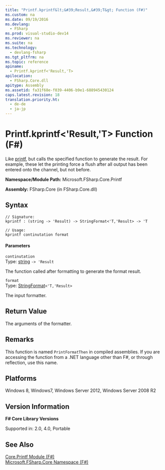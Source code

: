 ```yaml
---
title: "Printf.kprintf&lt;&#39;Result,&#39;T&gt; Function (F#)"
ms.custom: na
ms.date: 09/19/2016
ms.devlang: 
  - FSharp
ms.prod: visual-studio-dev14
ms.reviewer: na
ms.suite: na
ms.technology: 
  - devlang-fsharp
ms.tgt_pltfrm: na
ms.topic: reference
apiname: 
  - Printf.kprintf<'Result,'T>
apilocation: 
  - FSharp.Core.dll
apitype: Assembly
ms.assetid: fa31f68e-f039-4406-b9e1-688945430124
caps.latest.revision: 18
translation.priority.ht: 
  - de-de
  - ja-jp
---
```

# Printf.kprintf&lt;&#39;Result,&#39;T&gt; Function (F#)
Like [printf](../vs140/Printf.printf--T--Function--F#-.md), but calls the specified function to generate the result. For example, these let the printing force a flush after all output has been entered onto the channel, but not before.  
  
 **Namespace/Module Path:** Microsoft.FSharp.Core.Printf  
  
 **Assembly:** FSharp.Core (in FSharp.Core.dll)  
  
## Syntax  
  
```  
// Signature:  
kprintf : (string -> 'Result) -> StringFormat<'T,'Result> -> 'T  
  
// Usage:  
kprintf continutation format  
```  
  
#### Parameters  
 `continutation`  
 Type: [string](../vs140/Core.string-Type-Abbreviation--F#-.md) `-> 'Result`  
  
 The function called after formatting to generate the format result.  
  
 `format`  
 Type: [StringFormat](../vs140/Printf.StringFormat--T--Result--Type-Abbreviation--F#-.md)`<'T,'Result>`  
  
 The input formatter.  
  
## Return Value  
 The arguments of the formatter.  
  
## Remarks  
 This function is named `PrintFormatThen` in compiled assemblies. If you are accessing the function from a .NET language other than F#, or through reflection, use this name.  
  
## Platforms  
 Windows 8, Windows7, Windows Server 2012, Windows Server 2008 R2  
  
## Version Information  
 **F# Core Library Versions**  
  
 Supported in: 2.0, 4.0, Portable  
  
## See Also  
 [Core.Printf Module (F#)](../Topic/Core.Printf%20Module%20\(F%23\).md)   
 [Microsoft.FSharp.Core Namespace (F#)](../Topic/Microsoft.FSharp.Core%20Namespace%20\(F%23\).md)